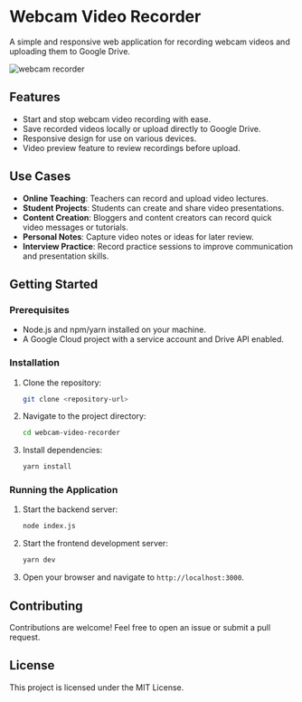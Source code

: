 
# Webcam Video Recorder

A simple and responsive web application for recording webcam videos and uploading them to Google Drive.

![webcam recorder](https://github.com/user-attachments/assets/b2f370a4-017a-4750-bfa7-5d9569389d7b)


## Features

- Start and stop webcam video recording with ease.
- Save recorded videos locally or upload directly to Google Drive.
- Responsive design for use on various devices.
- Video preview feature to review recordings before upload.

## Use Cases

- **Online Teaching**: Teachers can record and upload video lectures.
- **Student Projects**: Students can create and share video presentations.
- **Content Creation**: Bloggers and content creators can record quick video messages or tutorials.
- **Personal Notes**: Capture video notes or ideas for later review.
- **Interview Practice**: Record practice sessions to improve communication and presentation skills.

## Getting Started

### Prerequisites
- Node.js and npm/yarn installed on your machine.
- A Google Cloud project with a service account and Drive API enabled.

### Installation

1. Clone the repository:
   ```bash
   git clone <repository-url>
   ```
2. Navigate to the project directory:
   ```bash
   cd webcam-video-recorder
   ```
3. Install dependencies:
   ```bash
   yarn install
   ```

### Running the Application

1. Start the backend server:
   ```bash
   node index.js
   ```
2. Start the frontend development server:
   ```bash
   yarn dev
   ```
3. Open your browser and navigate to `http://localhost:3000`.

## Contributing

Contributions are welcome! Feel free to open an issue or submit a pull request.

## License

This project is licensed under the MIT License.
